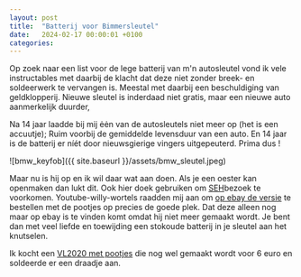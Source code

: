 ```yaml
---
layout: post
title:  "Batterij voor Bimmersleutel"
date:   2024-02-17 00:00:01 +0100
categories:
---
```


Op zoek naar een list voor de lege batterij van m'n autosleutel vond ik vele instructables met daarbij de klacht dat deze niet zonder breek- en soldeerwerk te vervangen is. Meestal met daarbij een beschuldiging van geldklopperij. Nieuwe sleutel is inderdaad niet gratis, maar een nieuwe auto aanmerkelijk duurder,

Na 14 jaar laadde bij mij ėėn van de autosleutels niet meer op (het is een accuutje); Ruim voorbij de gemiddelde levensduur van een auto. En 14 jaar is de batterij er níét door nieuwsgierige vingers uitgepeuterd. Prima dus !

![bmw_keyfob]({{ site.baseurl }}/assets/bmw_sleutel.jpeg)

Maar nu is hij op en ik wil daar wat aan doen. Als je een oester kan openmaken dan lukt dit. Ook hier doek gebruiken om [SEH](https://www.olvg.nl/afdelingen/spoedeisende-hulp/)bezoek te voorkomen. Youtube-willy-wortels raadden mij aan om [op ebay de versie](https://www.ebay.com/sch/i.html?_nkw=vl2020+panasonic+bmw) te bestellen met de pootjes op precies de goede plek. Dat deze alleen nog maar op ebay is te vinden komt omdat hij niet meer gemaakt wordt. Je bent dan met veel liefde en toewijding een stokoude batterij in je sleutel aan het knutselen. 

Ik kocht een [VL2020 met pootjes](https://nl.rs-online.com/web/p/button-rechargeable-batteries/6690514) die nog wel gemaakt wordt voor 6 euro en soldeerde er een draadje aan. 
